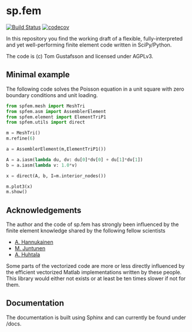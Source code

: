# sp.fem

[![Build Status](https://travis-ci.org/kinnala/sp.fem.svg)](https://travis-ci.org/kinnala/sp.fem) [![codecov](https://codecov.io/gh/kinnala/sp.fem/branch/master/graph/badge.svg)](https://codecov.io/gh/kinnala/sp.fem)

In this repository you find the working draft of a flexible, fully-interpreted and yet well-performing finite element code written in SciPy/Python.

The code is (c) Tom Gustafsson and licensed under AGPLv3.

## Minimal example
The following code solves the Poisson equation in a unit square with zero boundary conditions and unit loading.
```python
from spfem.mesh import MeshTri
from spfem.asm import AssemblerElement
from spfem.element import ElementTriP1
from spfem.utils import direct

m = MeshTri()
m.refine(6)

a = AssemblerElement(m,ElementTriP1())

A = a.iasm(lambda du, dv: du[0]*dv[0] + du[1]*dv[1])
b = a.iasm(lambda v: 1.0*v)

x = direct(A, b, I=m.interior_nodes())

m.plot3(x)
m.show()
```

## Acknowledgements

The author and the code of sp.fem has strongly been influenced by the finite element knowledge shared by the following fellow scientists

* [A. Hannukainen](https://math.aalto.fi/en/current/publications/articles/?a%5b%5d=antti.hannukainen)
* [M. Juntunen](https://scholar.google.fi/citations?user=iKVJMwIAAAAJ)
* [A. Huhtala](http://arxiv.org/find/math/1/au:+Huhtala_A/0/1/0/all/0/1)

Some parts of the vectorized code are more or less directly influenced by the efficient vectorized Matlab implementations written by these people. This library would either not exists or at least be ten times slower if not for them.

## Documentation

The documentation is built using Sphinx and can currently be found under /docs.
